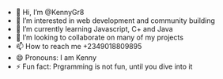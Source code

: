 - 👋 Hi, I’m @KennyGr8
- 👀 I’m interested in web development and community building
- 🌱 I’m currently learning Javascript, C+ and Java
- 💞️ I’m looking to collaborate on many of my projects
- 📫 How to reach me +2349018809895
- 😄 Pronouns: I am Kenny
- ⚡ Fun fact: Prgramming is not fun, until you dive into it

<!---
KennyGr8/KennyGr8 is a ✨ special ✨ repository because its `README.md` (this file) appears on your GitHub profile.
You can click the Preview link to take a look at your changes.
--->
